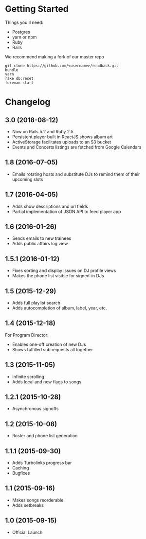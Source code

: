 # Getting Started

Things you'll need:
+ Postgres
+ yarn or npm
+ Ruby
+ Rails

We recommend making a fork of our master repo


    git clone https://github.com/<username>/readback.git
    bundle
    yarn
    rake db:reset
    foreman start



# Changelog

## 3.0 (2018-08-12)
+ Now on Rails 5.2 and Ruby 2.5
+ Persistent player built in ReactJS shows album art
+ ActiveStorage facilitates uploads to an S3 bucket
+ Events and Concerts listings are fetched from Google Calendars

## 1.8 (2016-07-05)
+ Emails rotating hosts and substitute DJs to remind them of their upcoming
  slots

## 1.7 (2016-04-05)
+ Adds show descriptions and url fields
+ Partial implementation of JSON API to feed player app

## 1.6 (2016-01-26)
+ Sends emails to new trainees
+ Adds public affairs log view

## 1.5.1 (2016-01-12)
+ Fixes sorting and display issues on DJ profile views
+ Makes the phone list visible for signed-in DJs

## 1.5 (2015-12-29)
+ Adds full playlist search
+ Adds autocompletion of album, label, year, etc.

## 1.4 (2015-12-18)
For Program Director:
+ Enables one-off creation of new DJs
+ Shows fulfilled sub requests all together

## 1.3 (2015-11-05)
+ Infinite scrolling
+ Adds local and new flags to songs

## 1.2.1 (2015-10-28)
+ Asynchronous signoffs

## 1.2 (2015-10-08)
+ Roster and phone list generation

## 1.1.1 (2015-09-30)
+ Adds Turbolinks progress bar
+ Caching
+ Bugfixes

## 1.1 (2015-09-16)
+ Makes songs reorderable
+ Adds setbreaks

## 1.0 (2015-09-15)
+ Official Launch
